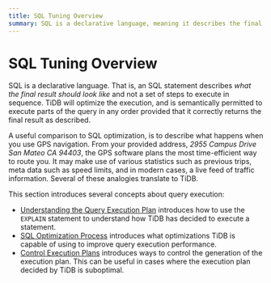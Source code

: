 ```yaml
---
title: SQL Tuning Overview
summary: SQL is a declarative language, meaning it describes the final result, not the steps to execute. TiDB optimizes execution and can execute parts of the query in any order. It's similar to GPS navigation, using statistics and live traffic data. Concepts include understanding query execution plans, SQL optimization, and controlling execution plans for better performance.
---
```


# SQL Tuning Overview

SQL is a declarative language. That is, an SQL statement describes _what the final result should look like_ and not a set of steps to execute in sequence. TiDB will optimize the execution, and is semantically permitted to execute parts of the query in any order provided that it correctly returns the final result as described.

A useful comparison to SQL optimization, is to describe what happens when you use GPS navigation. From your provided address, _2955 Campus Drive San Mateo CA 94403_, the GPS software plans the most time-efficient way to route you. It may make use of various statistics such as previous trips, meta data such as speed limits, and in modern cases, a live feed of traffic information. Several of these analogies translate to TiDB.

This section introduces several concepts about query execution:

- [Understanding the Query Execution Plan](/explain-overview.md) introduces how to use the `EXPLAIN` statement to understand how TiDB has decided to execute a statement.
- [SQL Optimization Process](/sql-optimization-concepts.md) introduces what optimizations TiDB is capable of using to improve query execution performance.
- [Control Execution Plans](/control-execution-plan.md) introduces ways to control the generation of the execution plan. This can be useful in cases where the execution plan decided by TiDB is suboptimal.
